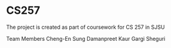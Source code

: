 # CS257
The project is created as part of coursework for CS 257 in SJSU

Team Members
Cheng-En Sung
Damanpreet Kaur
Gargi Sheguri
